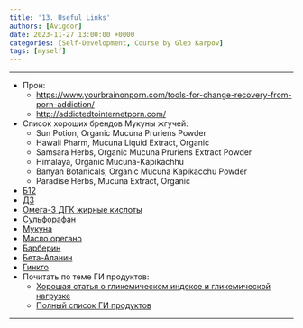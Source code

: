 ```yaml
---
title: '13. Useful Links'
authors: [Avigdor]
date: 2023-11-27 13:00:00 +0000
categories: [Self-Development, Course by Gleb Karpov]
tags: [myself]
---
```



___
- Прон:
    - https://www.yourbrainonporn.com/tools-for-change-recovery-from-porn-addiction/
    - http://addictedtointernetporn.com/
- Список хороших брендов Мукуны жгучей:
    - Sun Potion, Organic Mucuna Pruriens Powder
    - Hawaii Pharm, Mucuna Liquid Extract, Organic
    - Samsara Herbs, Organic Mucuna Pruriens Extract Powder
    - Himalaya, Organic Mucuna-Kapikachhu
    - Banyan Botanicals, Organic Mucuna Kapikacchu Powder
    - Paradise Herbs, Mucuna Extract, Organic
- [Б12](https://vk.cc/9idgKp) 
- [Д3](https://vk.cc/9idgYh) 
- [Омега-3 ДГК жирные кислоты](https://vk.cc/9idjyj) 
- [Сульфорафан](https://vk.cc/9idhfx) 
- [Мукуна](https://vk.cc/9idj4I) 
- [Масло орегано](https://vk.cc/9idk0L) 
- [Барберин](https://vk.cc/9idjFC) 
- [Бета-Аланин](https://vk.cc/9idjQo) 
- [Гинкго](https://vk.cc/9idkoS)
- Почитать по теме ГИ продуктов:
    - [Хорошая статья о гликемическом индексе и гликемической нагрузке](https://lifehacker.ru/glycemic-index/)
    - [Полный список ГИ продуктов](https://fitseven.ru/pohudenie/pravilnoe-pitanie/glycemicheskiy-index)
---
